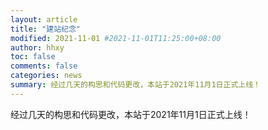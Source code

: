 ```yaml
---
layout: article
title: "建站纪念"
modified: 2021-11-01 #2021-11-01T11:25:00+08:00
author: hhxy
toc: false
comments: false
categories: news
summary: 经过几天的构思和代码更改，本站于2021年11月1日正式上线！
---
```


经过几天的构思和代码更改，本站于2021年11月1日正式上线！
